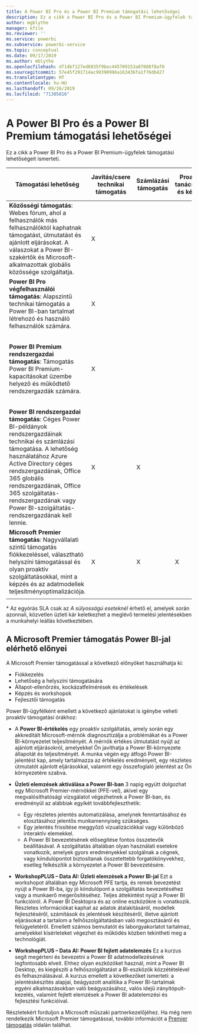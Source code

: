```yaml
---
title: A Power BI Pro és a Power BI Premium támogatási lehetőségei
description: Ez a cikk a Power BI Pro és a Power BI Premium-ügyfelek támogatási lehetőségeit ismerteti.
author: mgblythe
manager: kfile
ms.reviewer: ''
ms.service: powerbi
ms.subservice: powerbi-service
ms.topic: conceptual
ms.date: 09/17/2019
ms.author: mblythe
ms.openlocfilehash: df14bf127ed6935f9bec445709153a87088f8af0
ms.sourcegitcommit: 57e45f291714ac99390996a163436fa1f76db427
ms.translationtype: HT
ms.contentlocale: hu-HU
ms.lasthandoff: 09/26/2019
ms.locfileid: "71305816"
---
```

# <a name="power-bi-pro-and-power-bi-premium-support-options"></a>A Power BI Pro és a Power BI Premium támogatási lehetőségei

Ez a cikk a Power BI Pro és a Power BI Premium-ügyfelek támogatási lehetőségeit ismerteti.

| **Támogatási lehetőség** | **Javítás/csere technikai támogatás** | **Számlázási támogatás** | **Proaktív tanácsadás és képzés** | **Szolgáltatásszint <br>(a kezdeti kapcsolatfelvételig eltelt idő)** | **Támogatási csatorna** |
| --- | --- | --- | --- | --- | --- |
| **Közösségi támogatás**: Webes fórum, ahol a felhasználók más felhasználóktól kaphatnak támogatást, útmutatást és ajánlott eljárásokat. A válaszokat a Power BI-szakértők és Microsoft-alkalmazottak globális közössége szolgáltatja. | X |   |   | Nincs, a felhasználóelérés a legjobb lehetőségen alapul. | [Power BI-közösség](https://community.powerbi.com) |
| **Power BI Pro végfelhasználói támogatás**: Alapszintű technikai támogatás a Power BI-ban tartalmat létrehozó és használó felhasználók számára. | X |   |   | Egy munkanap. | [Power BI támogatási oldal](https://support.powerbi.com)  |
| **Power BI Premium rendszergazdai támogatás**: Támogatás Power BI Premium-kapacitásokat üzembe helyező és működtető rendszergazdák számára. | X |   |   | Egy munkanap vagy egy óra, az eset súlyosságától függően.\* | [Power BI támogatási oldal](https://support.powerbi.com)<br>VAGY<br>[Microsoft 365 Felügyeleti központ](https://portal.office.com/adminportal)<br>VAGY<br> Telefon |
| **Power BI rendszergazdai támogatás**: Céges Power BI-példányok rendszergazdáinak technikai és számlázási támogatása.  A lehetőség használatához Azure Active Directory céges rendszergazdának, Office 365 globális rendszergazdának, Office 365 szolgáltatás-rendszergazdának vagy Power BI-szolgáltatás-rendszergazdának kell lennie. | X | X |   | Egy munkanap vagy egy óra, az eset súlyosságától függően.\* | [Microsoft 365 Felügyeleti központ](https://portal.office.com/adminportal)<br>VAGY<br> Telefon |
| **Microsoft Premier támogatás**: Nagyvállalati szintű támogatás fiókkezeléssel, választható helyszíni támogatással és olyan proaktív szolgáltatásokkal, mint a képzés és az adatmodellek teljesítményoptimalizációja. | X | X | X | Eltérő, az ajánlatoktól és az esetek súlyosságától függ.\* | Műszaki partnerkezelő <br>VAGY<br> [Microsoft 365 Felügyeleti központ](https://portal.office.com/adminportal) |
| | | | | | |

\* Az egyórás SLA csak az _A súlyosságú eseteknél_ érhető el, amelyek során azonnali, közvetlen üzleti kár keletkezhet a meglévő termelési jelentésekben a munkahelyi leállás következtében.

## <a name="power-bi-benefits-for-microsoft-premier-support"></a>A Microsoft Premier támogatás Power BI-jal elérhető előnyei

A Microsoft Premier támogatással a következő előnyöket használhatja ki:

- Fiókkezelés
- Lehetőség a helyszíni támogatására
- Állapot-ellenőrzés, kockázatfelmérések és értékelések
- Képzés és workshopok
- Fejlesztői támogatás

Power BI-ügyfélként emellett a következő ajánlatokat is igénybe veheti proaktív támogatási órákhoz:

 - A **Power BI-értékelés** egy proaktív szolgáltatás, amely során egy akkreditált Microsoft-mérnök diagnosztizálja a problémákat és a Power BI-környezetet teljesítményét. A mérnök értékes útmutatást nyújt az ajánlott eljárásokról, amelyekkel Ön javíthatja a Power BI-környezete állapotát és teljesítményét. A munka végén egy átfogó Power BI-jelentést kap, amely tartalmazza az értékelés eredményeit, egy részletes útmutatót ajánlott eljárásokkal, valamint egy összefoglaló jelentést az Ön környezetére szabva.

 - **Üzleti elemzések aktiválása a Power BI-ban** 3 napig együtt dolgozhat egy Microsoft Premier-mérnökkel (PFE-vel), akivel egy megvalósíthatósági vizsgálatot végezhetnek a Power BI-ban, és eredményül az alábbiak egyikét továbbfejleszthetik:
    - Egy részletes jelentés automatizálása, amelynek fenntartásához és elosztásához jelentős munkamennyiség szükséges.
    - Egy jelentés frissítése meggyőző vizualizációkkal vagy különböző interaktív elemekkel. 
    - A Power BI bevezetésének elősegítése fontos összetevők beállításával. A szolgáltatás általában olyan használati esetekre vonatkozik, amelyek gyors eredményekkel szolgálnak a cégnek, vagy kiindulópontot biztosítanak összetettebb forgatókönyvekhez, esetleg felkészítik a környezetet a Power BI bevezetésére.

  - **WorkshopPLUS – Data AI: Üzleti elemzések a Power BI-jal** Ezt a workshopot általában egy Microsoft PFE tartja, és remek bevezetést nyújt a Power BI-ba, így jó kiindulópont a szolgáltatás bevezetéséhez vagy a munkaerő megerősítéséhez.
Teljes áttekintést nyújt a Power BI funkcióiról. A Power BI Desktopra és az online eszközökre is vonatkozik. Részletes információkat kaphat az adatok átalakításáról, modellek fejlesztéséről, számítások és jelentések készítéséről, illetve ajánlott eljárásokat a tartalom a felhőszolgáltatásban való megosztásáról és felügyeletéről. Emellett számos bemutatót és laborgyakorlatot tartalmaz, amelyekkel kísérleteket végezhet és működés közben tekintheti meg a technológiát.

  - **WorkshopPLUS – Data AI: Power BI fejlett adatelemzés** Ez a kurzus segít megérteni és bevezetni a Power BI adatmodellezésének legfontosabb elveit. Ehhez olyan eszközöket használ, mint a Power BI Desktop, és kiegészíti a felhőszolgáltatást a BI-eszközök közzétételével és felhasználásával. A kurzus emellett a következőket ismerteti: a jelentéskészítés alapjai, beágyazott analitika a Power BI-tartalmak egyéni alkalmazásokban való beágyazásához, valós idejű irányítópult-kezelés, valamint fejlett elemzések a Power BI adatelemzési és fejlesztési funkcióival.

Részletekért forduljon a Microsoft műszaki partnerkezelőjéhez. Ha még nem rendelkezik Microsoft Premier támogatással, további információt a [Premier támogatás](https://support.microsoft.com/en-us/premier) oldalán találhat.

